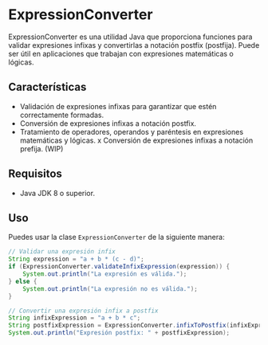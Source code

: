 # ExpressionConverter

ExpressionConverter es una utilidad Java que proporciona funciones para validar expresiones infixas y convertirlas a notación postfix (postfija). Puede ser útil en aplicaciones que trabajan con expresiones matemáticas o lógicas.

## Características

- Validación de expresiones infixas para garantizar que estén correctamente formadas.
- Conversión de expresiones infixas a notación postfix.
- Tratamiento de operadores, operandos y paréntesis en expresiones matemáticas y lógicas.
  x Conversión de expresiones infixas a notación prefija. (WIP)

## Requisitos

- Java JDK 8 o superior.

## Uso

Puedes usar la clase `ExpressionConverter` de la siguiente manera:

```java
// Validar una expresión infix
String expression = "a + b * (c - d)";
if (ExpressionConverter.validateInfixExpression(expression)) {
    System.out.println("La expresión es válida.");
} else {
    System.out.println("La expresión no es válida.");
}

// Convertir una expresión infix a postfix
String infixExpression = "a + b * c";
String postfixExpression = ExpressionConverter.infixToPostfix(infixExpression);
System.out.println("Expresión postfix: " + postfixExpression);
```
